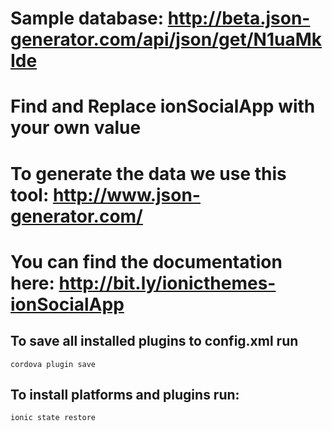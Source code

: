 # Sample database: http://beta.json-generator.com/api/json/get/N1uaMkIde

# Find and Replace ionSocialApp with your own value
# To generate the data we use this tool: http://www.json-generator.com/

# You can find the documentation here: http://bit.ly/ionicthemes-ionSocialApp

## To save all installed plugins to config.xml run
```
cordova plugin save
```

## To install platforms and plugins run:
```
ionic state restore
```
